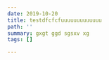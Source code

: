 ```yaml
---
date: 2019-10-20
title: testdfcfcfuuuuuuuuuuuuu
path: ''
summary: gxgt ggd sgsxv xg
tags: []

---
```

